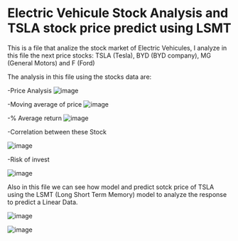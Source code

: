 # Electric Vehicule Stock Analysis and TSLA stock price predict using LSMT

This is a file that analize the stock market of Electric Vehicules, I analyze in this file the next price stocks: TSLA (Tesla), BYD (BYD company), MG (General Motors) and F (Ford)

The analysis in this file using the stocks data are: 
  
  -Price Analysis
  ![image](https://github.com/user-attachments/assets/cabbd578-d5a1-4219-9f0f-1922b26f5324)

  -Moving average of price
  ![image](https://github.com/user-attachments/assets/fbb91df3-4561-48fe-a3d0-c29afd0f6334)

  -% Average return
  ![image](https://github.com/user-attachments/assets/5c70b125-3d38-4857-afb7-2cba17b169f9)

  -Correlation between these Stock

  ![image](https://github.com/user-attachments/assets/60189e50-8451-4e6f-9fd5-64ae78c0e9f6)

  -Risk of invest

  ![image](https://github.com/user-attachments/assets/b384c4c6-5f92-4035-974a-9dcf221b6ac9)

Also in this file we can see how model and predict sotck price of TSLA using the LSMT (Long Short Term Memory) model to analyze the response to predict a Linear Data.

![image](https://github.com/user-attachments/assets/99e8e097-4035-44f6-8fc0-7fc7631cdcf4)

![image](https://github.com/user-attachments/assets/9a6a30e8-830b-4bbc-a156-f252c6b65d6d)


